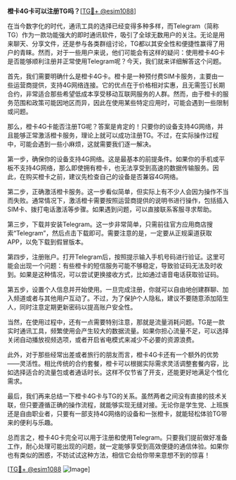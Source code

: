 **橙卡4G卡可以注册TG吗？**[[TG💪+ @esim1088](https://t.me/s/esim1088)]

在当今数字化的时代，通讯工具的选择已经变得多种多样，而Telegram（简称TG）作为一款功能强大的即时通讯软件，吸引了全球无数用户的关注。无论是用来聊天、分享文件，还是参与各类群组讨论，TG都以其安全性和便捷性赢得了用户的青睐。然而，对于一些用户来说，他们可能会有这样的疑问：使用橙卡4G卡是否能够顺利注册并正常使用Telegram呢？今天，我们就来详细解答这个问题。

首先，我们需要明确什么是橙卡4G卡。橙卡是一种预付费SIM卡服务，主要由一些运营商提供，支持4G网络连接。它的优点在于价格相对实惠，且无需签订长期合约，非常适合那些希望低成本享受移动互联网服务的人群。然而，由于橙卡的服务范围和政策可能因地区而异，因此在使用某些特定应用时，可能会遇到一些限制或问题。

那么，橙卡4G卡能否注册TG呢？答案是肯定的！只要你的设备支持4G网络，并且能够正常激活橙卡服务，理论上就可以成功注册TG。不过，在实际操作过程中，可能会遇到一些小麻烦，这就需要我们逐一解决。

第一步，确保你的设备支持4G网络。这是最基本的前提条件。如果你的手机或平板不支持4G网络，那么即使拥有橙卡，也无法享受到高速的数据传输服务。因此，在购买橙卡之前，建议先检查自己的设备是否兼容4G网络。

第二步，正确激活橙卡服务。这一步看似简单，但实际上有不少人会因为操作不当而失败。通常情况下，激活橙卡需要按照运营商提供的说明书进行操作，包括插入SIM卡、拨打电话激活等步骤。如果遇到问题，可以直接联系客服寻求帮助。

第三步，下载并安装Telegram。这一步非常简单，只需前往官方应用商店搜索“Telegram”，然后点击下载即可。需要注意的是，一定要从正规渠道获取APP，以免下载到假冒版本。

第四步，注册账户。打开Telegram后，按照提示输入手机号码进行验证。这里可能会出现一个问题：有些橙卡的短信服务可能不够稳定，导致验证码无法及时收到。如果是这种情况，可以尝试更换接收方式，比如通过语音电话获取验证码。

第五步，设置个人信息并开始使用。一旦完成注册，你就可以自由地创建群聊、加入频道或者与其他用户互动了。不过，为了保护个人隐私，建议不要随意添加陌生人，同时注意定期更新密码以提高账户安全性。

当然，在使用过程中，还有一点需要特别注意，那就是流量消耗问题。TG是一款实时通讯工具，频繁使用会产生较大的数据流量。如果你担心流量不足，可以选择关闭自动播放视频选项，或者开启省电模式来减少不必要的资源浪费。

此外，对于那些经常出差或者旅行的朋友而言，橙卡4G卡还有一个额外的优势——灵活性。相比传统的合约套餐，橙卡可以根据实际需求灵活调整套餐内容，比如选择适合的流量包或者通话时长。这样不仅节省了开支，还能更好地满足个性化需求。

最后，我们再来总结一下橙卡4G卡与TG的关系。虽然两者之间没有直接的技术关联，但只要遵循正确的操作流程，就能够实现无缝对接。无论你是学生党、上班族还是自由职业者，只要有一部支持4G网络的设备和一张橙卡，就能轻松体验TG带来的便利与乐趣。

总而言之，橙卡4G卡完全可以用于注册和使用Telegram。只要我们提前做好准备工作，耐心处理可能出现的问题，就一定能够享受到高效便捷的通信体验。如果你也有类似的困惑，不妨试试这种方法，相信它会给你带来意想不到的惊喜！

[[TG💪+ @esim1088](https://t.me/s/esim1088) ![Image](https://i.postimg.cc/4NQfJmqS/Snipaste-2025-05-13-00-14-12.png)]